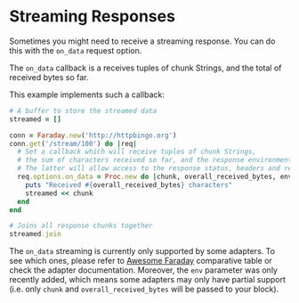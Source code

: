 # Streaming Responses

Sometimes you might need to receive a streaming response.
You can do this with the `on_data` request option.

The `on_data` callback is a receives tuples of chunk Strings, and the total
of received bytes so far.

This example implements such a callback:

```ruby
# A buffer to store the streamed data
streamed = []

conn = Faraday.new('http://httpbingo.org')
conn.get('/stream/100') do |req|
  # Set a callback which will receive tuples of chunk Strings,
  # the sum of characters received so far, and the response environment.
  # The latter will allow access to the response status, headers and reason, as well as the request info.
  req.options.on_data = Proc.new do |chunk, overall_received_bytes, env|
    puts "Received #{overall_received_bytes} characters"
    streamed << chunk
  end
end

# Joins all response chunks together
streamed.join
```

The `on_data` streaming is currently only supported by some adapters.
To see which ones, please refer to [Awesome Faraday][awesome] comparative table or check the adapter documentation.
Moreover, the `env` parameter was only recently added, which means some adapters may only have partial support
(i.e. only `chunk` and `overall_received_bytes` will be passed to your block).

[awesome]:      https://github.com/lostisland/awesome-faraday/#adapters

